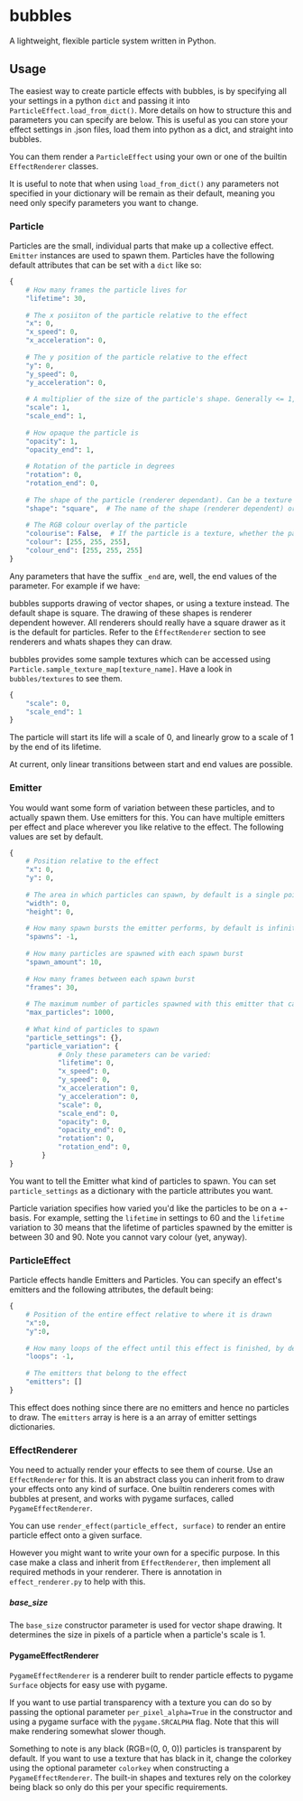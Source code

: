 # bubbles

A lightweight, flexible particle system written in Python.

## Usage

The easiest way to create particle effects with bubbles, is by specifying all your settings in a python `dict` and passing it into `ParticleEffect.load_from_dict()`. More details on how to structure this and parameters you can specify are below. This is useful as you can store your effect settings in .json files, load them into python as a dict, and straight into bubbles.

You can them render a `ParticleEffect` using your own or one of the builtin `EffectRenderer` classes.

It is useful to note that when using `load_from_dict()` any parameters not specified in your dictionary will be remain as their default, meaning you need only specify parameters you want to change.

### Particle

Particles are the small, individual parts that make up a collective effect. `Emitter` instances are used to spawn them. Particles have the following default attributes that can be set with a `dict` like so:

```python
{	
    # How many frames the particle lives for
    "lifetime": 30,
    
    # The x posiiton of the particle relative to the effect
    "x": 0,
    "x_speed": 0,
    "x_acceleration": 0,
    
    # The y position of the particle relative to the effect
    "y": 0,
    "y_speed": 0,
    "y_acceleration": 0,
    
    # A multiplier of the size of the particle's shape. Generally <= 1, >= 0
    "scale": 1,
    "scale_end": 1,
    
    # How opaque the particle is
    "opacity": 1,
    "opacity_end": 1,
    
    # Rotation of the particle in degrees
    "rotation": 0,
    "rotation_end": 0,
    
    # The shape of the particle (renderer dependant). Can be a texture
    "shape": "square",  # The name of the shape (renderer dependent) or the path to your texture.
        
    # The RGB colour overlay of the particle
    "colourise": False,  # If the particle is a texture, whether the particle should be coloured or not
    "colour": [255, 255, 255],   
    "colour_end": [255, 255, 255]
}
```

Any parameters that have the suffix `_end` are, well, the end values of the parameter. For example if we have:

bubbles supports drawing of vector shapes, or using a texture instead. The default shape is square. The drawing of these shapes is renderer dependent however. All renderers should really have a square drawer as it is the default for particles. Refer to the `ÈffectRenderer` section to see renderers and whats shapes they can draw.

bubbles provides some sample textures which can be accessed using `Particle.sample_texture_map[texture_name]`. Have a look in `bubbles/textures` to see them.

```python
{
    "scale": 0,
    "scale_end": 1
}
```

The particle will start its life will a scale of 0, and linearly grow to a scale of 1 by the end of its lifetime.

At current, only linear transitions between start and end values are possible.

### Emitter

You would want some form of variation between these particles, and to actually spawn them. Use emitters for this. You can have multiple emitters per effect and place wherever you like relative to the effect. The following values are set by default.

```python
{
    # Position relative to the effect
    "x": 0,
    "y": 0,
    
    # The area in which particles can spawn, by default is a single point
    "width": 0,
    "height": 0,
    
    # How many spawn bursts the emitter performs, by default is infinite
    "spawns": -1,
    
    # How many particles are spawned with each spawn burst
    "spawn_amount": 10,
    
    # How many frames between each spawn burst
    "frames": 30,
    
    # The maximum number of particles spawned with this emitter that can live at once
    "max_particles": 1000,
    
    # What kind of particles to spawn
    "particle_settings": {},
    "particle_variation": {
        	# Only these parameters can be varied:
            "lifetime": 0,
            "x_speed": 0,
            "y_speed": 0,
            "x_acceleration": 0,
            "y_acceleration": 0,
            "scale": 0,
            "scale_end": 0,
            "opacity": 0,
            "opacity_end": 0,
            "rotation": 0,
            "rotation_end": 0,
        }
}
```

You want to tell the Emitter what kind of particles to spawn. You can set `particle_settings` as a dictionary with the particle attributes you want.

Particle variation specifies how varied you'd like the particles to be on a +- basis. For example, setting the `lifetime` in settings to 60 and the `lifetime` variation to 30 means that the lifetime of particles spawned by the emitter is between 30 and 90. Note you cannot vary colour (yet, anyway).

### ParticleEffect

Particle effects handle Emitters and Particles. You can specify an effect's emitters and the following attributes, the default being:

```python
{
    # Position of the entire effect relative to where it is drawn
    "x":0,
    "y":0,
    
    # How many loops of the effect until this effect is finished, by default is infinite
    "loops": -1,
    
    # The emitters that belong to the effect
    "emitters": []
}
```

This effect does nothing since there are no emitters and hence no particles to draw. The `emitters` array is here is a an array of emitter settings dictionaries.

### EffectRenderer

You need to actually render your effects to see them of course. Use an `EffectRenderer` for this. It is an abstract class you can inherit from to draw your effects onto any kind of surface. One builtin renderers comes with bubbles at present, and works with pygame surfaces, called `PygameEffectRenderer`.

You can use `render_effect(particle_effect, surface)` to render an entire particle effect onto a given surface.

However you might want to write your own for a specific purpose. In this case make a class and inherit from `EffectRenderer`, then implement all required methods in your renderer. There is annotation in `effect_renderer.py` to help with this.

##### base_size

The `base_size` constructor parameter is used for vector shape drawing. It determines the size in pixels of a particle when a particle's scale is 1.

#### PygameEffectRenderer

`PygameEffectRenderer` is a renderer built to render particle effects to pygame `Surface` objects for easy use with pygame.

If you want to use partial transparency with a texture you can do so by passing the optional parameter `per_pixel_alpha=True` in the constructor and using a pygame surface with the `pygame.SRCALPHA` flag. Note that this will make rendering somewhat slower though.

Something to note is any black (RGB=(0, 0, 0)) particles is transparent by default. If you want to use a texture that has black in it, change the colorkey using the optional parameter `colorkey` when constructing a `PygameEffectRenderer`. The built-in shapes and textures rely on the colorkey being black so only do this per your specific requirements.